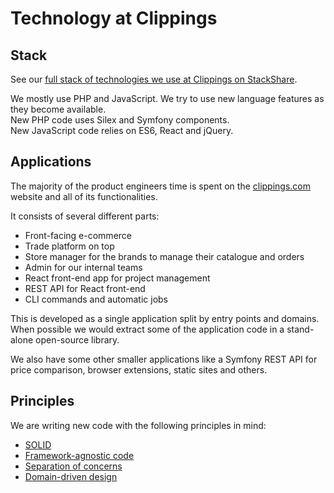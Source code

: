 Technology at Clippings
=======================

Stack
-----

See our [full stack of technologies we use at Clippings on StackShare](https://stackshare.io/clippings/clippings).

We mostly use PHP and JavaScript. We try to use new language features as they become available.  
New PHP code uses Silex and Symfony components.  
New JavaScript code relies on ES6, React and jQuery.

Applications
------------

The majority of the product engineers time is spent on the [clippings.com](https://clippings.com)
website and all of its functionalities.

It consists of several different parts:

- Front-facing e-commerce
- Trade platform on top
- Store manager for the brands to manage their catalogue and orders
- Admin for our internal teams
- React front-end app for project management
- REST API for React front-end
- CLI commands and automatic jobs

This is developed as a single application split by entry points and domains.
When possible we would extract some of the application code in a stand-alone open-source library.

We also have some other smaller applications like a Symfony REST API for price comparison,
browser extensions, static sites and others.

Principles
----------

We are writing new code with the following principles in mind:

- [SOLID](https://en.m.wikipedia.org/wiki/SOLID_(object-oriented_design))
- [Framework-agnostic code](https://matthiasnoback.nl/2014/06/how-to-create-framework-independent-controllers/)
- [Separation of concerns](https://en.m.wikipedia.org/wiki/Separation_of_concerns)
- [Domain-driven design](https://en.m.wikipedia.org/wiki/Domain-driven_design)
